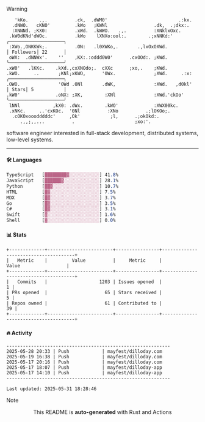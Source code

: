 > [!WARNING]
> ```>     .'.                         .lxx;                            ..    
>    'kKo.    .,.          .ck,  .dWM0'                          .:kx.   
>   .dNWO.   cKNO'         .kWo   ;KWNl                 .dk,  .;dkx:.    
>   :XNNNd. ;KX0:          .xWd.  .kWWO.   .,.          :XNklxOxc.       
>  .kW0dKNd'dWOc.          .kWo    lXNXo:ool:.        .;xNNKd:'          ╭────────────────────╮
>  :XWo.,ONKKWk;.          .ON:   .l0XWKo,.       .,lxOxOXWd.            │ Followers│ 22      │
>  oWX:  .dNNWx'.    ''    ,KX:.:oddd0W0'      .cxOOd:. ;KWd.            ╰────────────────────╯
> .xW0'   .lKKc.    .kXd.,cxXNOdo;.  cXXc      ;xo,.    ;KWd.            
> .kWO.     ..       ;KNl;xKWO,      '0Wx.              ;XWd.     .:x:   ╭────────────────────╮
> .OWO.              '0Wd .ONl       .dWK,              :XWd.   ,d0kl'   │ Stars│ 5           │
> .kW0'             .oNX: ;XK,        :XNl              :XWd.'ckOo'      ╰────────────────────╯
>  lNNl            ,kX0: .dWx.        .kWO'             :XWX00kc.        
>  .xNKc.     ..'cxKOc.  '0Nl          :XNo          .;lOKOo;.           
>   .cOKOxooodddddc'     ,Ok'           ;l,      .;okOkd:.               
>      .,,;,,...          .                      ;xo:'.                  
> ```
> <p>software engineer interested in full-stack development, distributed systems, low-level systems.</p>

---

#### 🛠️ Languages
```css
TypeScript   [████████▓░░░░░░░░░░░] 41.8%
JavaScript   [██████▓░░░░░░░░░░░░░] 28.1%
Python       [██▓░░░░░░░░░░░░░░░░░] 10.7%
HTML         [█▓░░░░░░░░░░░░░░░░░░] 7.5%
MDX          [█▓░░░░░░░░░░░░░░░░░░] 3.7%
Go           [█▓░░░░░░░░░░░░░░░░░░] 3.5%
C#           [█▓░░░░░░░░░░░░░░░░░░] 3.1%
Swift        [▓░░░░░░░░░░░░░░░░░░░] 1.6%
Shell        [▓░░░░░░░░░░░░░░░░░░░] 0.0%
```

#### 📊 Stats
```
+-------------+------------------------+----------------+--------------------------------------+
|   Metric    |         Value          |     Metric     |                Value                 |
+-------------+------------------------+----------------+--------------------------------------+
|   Commits   |                   1203 | Issues opened  |                                    1 |
| PRs opened  |                     65 | Stars received |                                    5 |
| Repos owned |                     61 | Contributed to |                                   39 |
+-------------+------------------------+----------------+--------------------------------------+
```

#### 🔥 Activity
```
------------------------------------------------------------
2025-05-28 20:33 | Push            | mayfest/dilloday.com
2025-05-19 16:38 | Push            | mayfest/dilloday.com
2025-05-17 20:16 | Push            | mayfest/dilloday.com
2025-05-17 18:07 | Push            | mayfest/dilloday-app
2025-05-17 14:10 | Push            | mayfest/dilloday-app
------------------------------------------------------------

Last updated: 2025-05-31 18:28:46
```

> [!NOTE]
> <p align="center">This README is <b>auto-generated</b> with Rust and Actions</p>